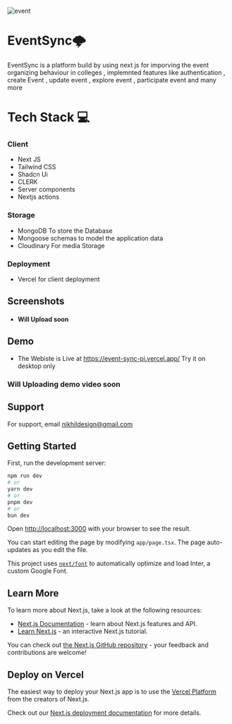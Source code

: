 ![event](https://github.com/voiiddxx/EventSync/assets/95859137/661d4226-8adc-4028-a3de-ea4b13cbb845)


# EventSync🌩️

EventSync is a platform build by using next js for imporving the event organizing behaviour in colleges , implemnted features like authentication , create Event , update event , explore event , participate event and many more

# Tech Stack 💻

### Client
- Next JS
- Tailwind CSS
- Shadcn Ui
- CLERK
- Server components
- Nextjs actions

### Storage
- MongoDB To store the Database
- Mongoose schemas to model the application data
- Cloudinary For media Storage
### Deployment
- Vercel for client deployment





## Screenshots

- #### Will Upload soon

## Demo
- The Webiste is Live at https://event-sync-pi.vercel.app/
Try it on desktop only


### Will Uploading demo video soon




## Support

For support, email nikhildesign@gmail.com



## Getting Started

First, run the development server:

```bash
npm run dev
# or
yarn dev
# or
pnpm dev
# or
bun dev
```

Open [http://localhost:3000](http://localhost:3000) with your browser to see the result.

You can start editing the page by modifying `app/page.tsx`. The page auto-updates as you edit the file.

This project uses [`next/font`](https://nextjs.org/docs/basic-features/font-optimization) to automatically optimize and load Inter, a custom Google Font.

## Learn More

To learn more about Next.js, take a look at the following resources:

- [Next.js Documentation](https://nextjs.org/docs) - learn about Next.js features and API.
- [Learn Next.js](https://nextjs.org/learn) - an interactive Next.js tutorial.

You can check out [the Next.js GitHub repository](https://github.com/vercel/next.js/) - your feedback and contributions are welcome!

## Deploy on Vercel

The easiest way to deploy your Next.js app is to use the [Vercel Platform](https://vercel.com/new?utm_medium=default-template&filter=next.js&utm_source=create-next-app&utm_campaign=create-next-app-readme) from the creators of Next.js.

Check out our [Next.js deployment documentation](https://nextjs.org/docs/deployment) for more details.
